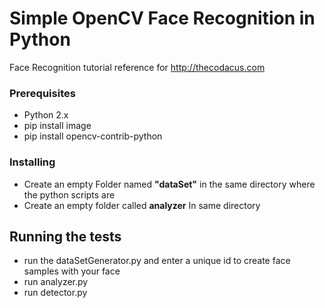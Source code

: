 # Simple OpenCV Face Recognition in Python


Face Recognition tutorial reference for http://thecodacus.com

### Prerequisites
* Python 2.x
* pip install image
* pip install opencv-contrib-python

### Installing

* Create an empty Folder named **"dataSet"** in the same directory where the python scripts are 
* Create an empty folder called **analyzer** In same directory

## Running the tests

* run the dataSetGenerator.py and enter a unique id to create face samples with your face
* run analyzer.py
* run detector.py
